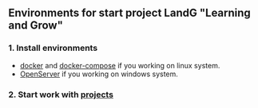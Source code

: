 ## Environments for start project LandG "Learning and Grow"

### 1. Install environments
- [docker](https://docs.docker.com/engine/install/) and [docker-compose](https://docs.docker.com/compose/install/) if you working on linux system. 
- [OpenServer](https://ospanel.io/) if you working on windows system.

### 2. Start work with [projects]()